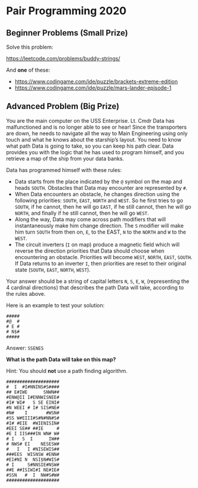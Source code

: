 # Pair Programming 2020

## Beginner Problems (Small Prize)

Solve this problem:

https://leetcode.com/problems/buddy-strings/

And **one** of these:

- https://www.codingame.com/ide/puzzle/brackets-extreme-edition
- https://www.codingame.com/ide/puzzle/mars-lander-episode-1

## Advanced Problem (Big Prize)

You are the main computer on the USS Enterprise. Lt. Cmdr Data has malfunctioned and is no longer able to see or hear! Since the transporters are down, he needs to navigate all the way to Main Engineering using only touch and what he knows about the starship’s layout. You need to know what path Data is going to take, so you can keep his path clear. Data provides you with the logic that he has used to program himself, and you retrieve a map of the ship from your data banks.

Data has programmed himself with these rules:
- Data starts from the place indicated by the `@` symbol on the map and heads `SOUTH`.
Obstacles that Data may encounter are represented by `#`.
- When Data encounters an obstacle, he changes direction using the following priorities: `SOUTH`, `EAST`, `NORTH` and `WEST`. So he first tries to go `SOUTH`, if he cannot, then he will go `EAST`, if he still cannot, then he will go `NORTH`, and finally if he still cannot, then he will go `WEST`.
- Along the way, Data may come across path modifiers that will instantaneously make him change direction. The `S` modifier will make him turn `SOUTH` from then on, `E`, to the EAST, `N` to the `NORTH` and `W` to the `WEST`.
- The circuit inverters (`I` on map) produce a magnetic field which will reverse the direction priorities that Data should choose when encountering an obstacle. Priorities will become `WEST`, `NORTH`, `EAST`, `SOUTH`. If Data returns to an inverter `I`, then priorities are reset to their original state (`SOUTH`, `EAST`, `NORTH`, `WEST`).

Your answer should be a string of capital letters `N`, `S`, `E`, `W`, (representing the 4 cardinal directions) that describes the path Data will take, according to the rules above.

Here is an example to test your solution:

```
#####
#@  #
# E #
# N$#
#####
```

Answer: `SSENES`

**What is the path Data will take on this map?**

Hint: You should **not** use a path finding algorithm.

```
####################
#  I  #I#NNINS#S####
## E#IWE      SNWN##
#ENW@II I#ENNWISNEE#
#I# WI#   S SE EINI#
#N WEEI # I# SIS#NE#
#N#    I       #WSN#
#SS W#EIII#S#N#NN#S#
#I# #EIE  #WIENISIN#
#EEI SE## ##IE     #
#E I IIS###IN WN# W#
# I   S  I      IW##
# NWS# EI    NESESW#
#   I   I #NISEWIS##
###EES  WISNSW #ENN#
#EI#NI N  NSI$N#WIS#
# I     S#NNSIE#NSW#
##E ##ISIWI#I NE#IE#
#SSN   #  I  NW#S#W#
####################
```
